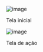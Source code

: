 
![image](https://github.com/user-attachments/assets/abf5da6e-b596-4d76-bd45-72453efa3b20)
              
Tela inicial


![image](https://github.com/user-attachments/assets/7b26412b-4da4-4ee2-abc8-f130db84bbb5)

Tela de ação





